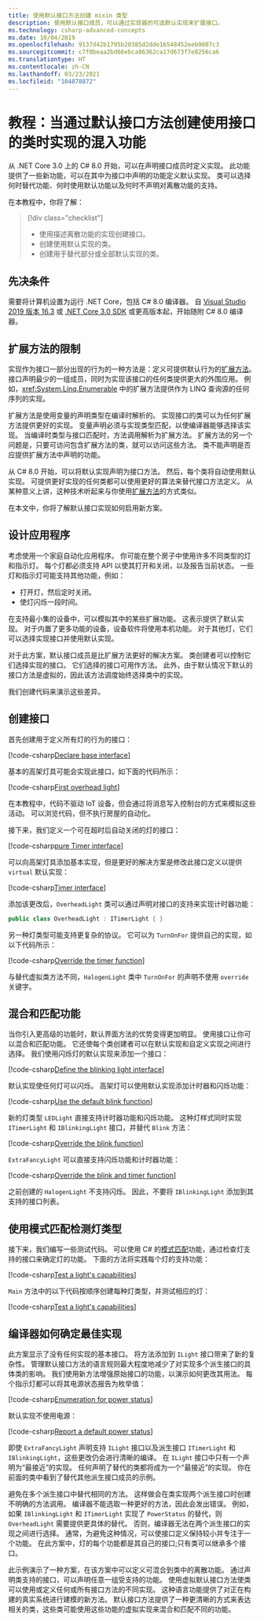 ```yaml
---
title: 使用默认接口方法创建 mixin 类型
description: 使用默认接口成员，可以通过实现器的可选默认实现来扩展接口。
ms.technology: csharp-advanced-concepts
ms.date: 10/04/2019
ms.openlocfilehash: 9137d42b1795b20385d2dde16548452eeb9807c3
ms.sourcegitcommit: c7f0beaa2bd66ebca86362ca17d673f7e8256ca6
ms.translationtype: HT
ms.contentlocale: zh-CN
ms.lasthandoff: 03/23/2021
ms.locfileid: "104878872"
---
```

# <a name="tutorial-mix-functionality-in-when-creating-classes-using-interfaces-with-default-interface-methods"></a>教程：当通过默认接口方法创建使用接口的类时实现的混入功能

从 .NET Core 3.0 上的 C# 8.0 开始，可以在声明接口成员时定义实现。 此功能提供了一些新功能，可以在其中为接口中声明的功能定义默认实现。 类可以选择何时替代功能、何时使用默认功能以及何时不声明对离散功能的支持。

在本教程中，你将了解：

> [!div class="checklist"]
>
> * 使用描述离散功能的实现创建接口。
> * 创建使用默认实现的类。
> * 创建用于替代部分或全部默认实现的类。

## <a name="prerequisites"></a>先决条件

需要将计算机设置为运行 .NET Core，包括 C# 8.0 编译器。 自 [Visual Studio 2019 版本 16.3](https://visualstudio.microsoft.com/downloads/?utm_medium=microsoft&utm_source=docs.microsoft.com&utm_campaign=inline+link&utm_content=download+vs2019) 或 [.NET Core 3.0 SDK](https://dotnet.microsoft.com/download/dotnet) 或更高版本起，开始随附 C# 8.0 编译器。

## <a name="limitations-of-extension-methods"></a>扩展方法的限制

实现作为接口一部分出现的行为的一种方法是：定义可提供默认行为的[扩展方法](../../programming-guide/classes-and-structs/extension-methods.md)。 接口声明最少的一组成员，同时为实现该接口的任何类提供更大的外围应用。 例如，<xref:System.Linq.Enumerable> 中的扩展方法提供作为 LINQ 查询源的任何序列的实现。

扩展方法是使用变量的声明类型在编译时解析的。 实现接口的类可以为任何扩展方法提供更好的实现。 变量声明必须与实现类型匹配，以使编译器能够选择该实现。 当编译时类型与接口匹配时，方法调用解析为扩展方法。 扩展方法的另一个问题是，只要可访问包含扩展方法的类，就可以访问这些方法。 类不能声明是否应提供扩展方法中声明的功能。

从 C# 8.0 开始，可以将默认实现声明为接口方法。 然后，每个类将自动使用默认实现。 可提供更好实现的任何类都可以使用更好的算法来替代接口方法定义。 从某种意义上讲，这种技术听起来与你使用[扩展方法](../../programming-guide/classes-and-structs/extension-methods.md)的方式类似。

在本文中，你将了解默认接口实现如何启用新方案。

## <a name="design-the-application"></a>设计应用程序

考虑使用一个家庭自动化应用程序。 你可能在整个房子中使用许多不同类型的灯和指示灯。 每个灯都必须支持 API 以使其打开和关闭，以及报告当前状态。 一些灯和指示灯可能支持其他功能，例如：

- 打开灯，然后定时关闭。
- 使灯闪烁一段时间。

在支持最小集的设备中，可以模拟其中的某些扩展功能。 这表示提供了默认实现。 对于内置了更多功能的设备，设备软件将使用本机功能。 对于其他灯，它们可以选择实现接口并使用默认实现。

对于此方案，默认接口成员是比扩展方法更好的解决方案。 类创建者可以控制它们选择实现的接口。 它们选择的接口可用作方法。 此外，由于默认情况下默认的接口方法是虚拟的，因此该方法调度始终选择类中的实现。

我们创建代码来演示这些差异。

## <a name="create-interfaces"></a>创建接口

首先创建用于定义所有灯的行为的接口：

[!code-csharp[Declare base interface](./snippets/mixins-with-default-interface-methods/UnusedExampleCode.cs?name=SnippetILightInterfaceV1)]

基本的高架灯具可能会实现此接口，如下面的代码所示：

[!code-csharp[First overhead light](./snippets/mixins-with-default-interface-methods/UnusedExampleCode.cs?name=SnippetOverheadLightV1)]

在本教程中，代码不驱动 IoT 设备，但会通过将消息写入控制台的方式来模拟这些活动。 可以浏览代码，但不执行房屋的自动化。

接下来，我们定义一个可在超时后自动关闭的灯的接口：

[!code-csharp[pure Timer interface](./snippets/mixins-with-default-interface-methods/UnusedExampleCode.cs?name=SnippetPureTimerInterface)]

可以向高架灯具添加基本实现，但是更好的解决方案是修改此接口定义以提供 `virtual` 默认实现：

[!code-csharp[Timer interface](./snippets/mixins-with-default-interface-methods/ITimerLight.cs?name=SnippetTimerLightFinal)]

添加该更改后，`OverheadLight` 类可以通过声明对接口的支持来实现计时器功能：

```csharp
public class OverheadLight : ITimerLight { }
```

另一种灯类型可能支持更复杂的协议。 它可以为 `TurnOnFor` 提供自己的实现，如以下代码所示：

[!code-csharp[Override the timer function](./snippets/mixins-with-default-interface-methods/HalogenLight.cs?name=SnippetHalogenLight)]

与替代虚拟类方法不同，`HalogenLight` 类中 `TurnOnFor` 的声明不使用 `override` 关键字。

## <a name="mix-and-match-capabilities"></a>混合和匹配功能

当你引入更高级的功能时，默认界面方法的优势变得更加明显。 使用接口让你可以混合和匹配功能。 它还使每个类创建者可以在默认实现和自定义实现之间进行选择。 我们使用闪烁灯的默认实现来添加一个接口：

[!code-csharp[Define the blinking light interface](./snippets/mixins-with-default-interface-methods/IBlinkingLight.cs?name=SnippetBlinkingLight)]

默认实现使任何灯可以闪烁。 高架灯可以使用默认实现添加计时器和闪烁功能：

[!code-csharp[Use the default blink function](./snippets/mixins-with-default-interface-methods/OverheadLight.cs?name=SnippetOverheadLight)]

新的灯类型 `LEDLight` 直接支持计时器功能和闪烁功能。 这种灯样式同时实现 `ITimerLight` 和 `IBlinkingLight` 接口，并替代 `Blink` 方法：

[!code-csharp[Override the blink function](./snippets/mixins-with-default-interface-methods/LEDLight.cs?name=SnippetLEDLight)]

`ExtraFancyLight` 可以直接支持闪烁功能和计时器功能：

[!code-csharp[Override the blink and timer function](./snippets/mixins-with-default-interface-methods/ExtraFancyLight.cs?name=SnippetExtraFancyLight)]

之前创建的 `HalogenLight` 不支持闪烁。 因此，不要将 `IBlinkingLight` 添加到其支持的接口列表。

## <a name="detect-the-light-types-using-pattern-matching"></a>使用模式匹配检测灯类型

接下来，我们编写一些测试代码。 可以使用 C# 的[模式匹配](../../pattern-matching.md)功能，通过检查灯支持的接口来确定灯的功能。  下面的方法将实践每个灯的支持功能：

[!code-csharp[Test a light's capabilities](./snippets/mixins-with-default-interface-methods/Program.cs?name=SnippetTestLightFunctions)]

`Main` 方法中的以下代码按顺序创建每种灯类型，并测试相应的灯：

[!code-csharp[Test a light's capabilities](./snippets/mixins-with-default-interface-methods/Program.cs?name=SnippetMainMethod)]

## <a name="how-the-compiler-determines-best-implementation"></a>编译器如何确定最佳实现

此方案显示了没有任何实现的基本接口。 将方法添加到 `ILight` 接口带来了新的复杂性。 管理默认接口方法的语言规则最大程度地减少了对实现多个派生接口的具体类的影响。 我们使用新方法增强原始接口的功能，以演示如何更改其用法。 每个指示灯都可以将其电源状态报告为枚举值：

[!code-csharp[Enumeration for power status](./snippets/mixins-with-default-interface-methods/ILight.cs?name=SnippetPowerStatus)]

默认实现不使用电源：

[!code-csharp[Report a default power status](./snippets/mixins-with-default-interface-methods/ILight.cs?name=SnippetILightInterface)]

即使 `ExtraFancyLight` 声明支持 `ILight` 接口以及派生接口 `ITimerLight` 和 `IBlinkingLight`，这些更改仍会进行清晰的编译。 在 `ILight` 接口中只有一个声明为“最接近”的实现。 任何声明了替代的类都将成为一个“最接近”的实现。 你在前面的类中看到了替代其他派生接口成员的示例。

避免在多个派生接口中替代相同的方法。 这样做会在类实现两个派生接口时创建不明确的方法调用。 编译器不能选取一种更好的方法，因此会发出错误。 例如，如果 `IBlinkingLight` 和 `ITimerLight` 实现了 `PowerStatus` 的替代，则 `OverheadLight` 需要提供更具体的替代。 否则，编译器无法在两个派生接口的实现之间进行选择。 通常，为避免这种情况，可以使接口定义保持较小并专注于一个功能。 在此方案中，灯的每个功能都是其自己的接口;只有类可以继承多个接口。

此示例演示了一种方案，在该方案中可以定义可混合到类中的离散功能。 通过声明类支持的接口，可以声明任意一组受支持的功能。 使用虚拟默认接口方法使类可以使用或定义任何或所有接口方法的不同实现。 这种语言功能提供了对正在构建的真实系统进行建模的新方法。 默认接口方法提供了一种更清晰的方式来表达相关的类，这些类可能使用这些功能的虚拟实现来混合和匹配不同的功能。
